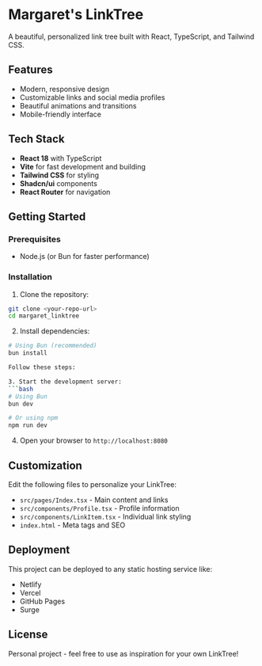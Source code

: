 # Margaret's LinkTree

A beautiful, personalized link tree built with React, TypeScript, and Tailwind CSS.

## Features

- Modern, responsive design
- Customizable links and social media profiles
- Beautiful animations and transitions
- Mobile-friendly interface

## Tech Stack

- **React 18** with TypeScript
- **Vite** for fast development and building
- **Tailwind CSS** for styling
- **Shadcn/ui** components
- **React Router** for navigation

## Getting Started

### Prerequisites
- Node.js (or Bun for faster performance)

### Installation

1. Clone the repository:
```bash
git clone <your-repo-url>
cd margaret_linktree
```

2. Install dependencies:
```bash
# Using Bun (recommended)
bun install

Follow these steps:

3. Start the development server:
```bash
# Using Bun
bun dev

# Or using npm
npm run dev
```

4. Open your browser to `http://localhost:8080`

## Customization

Edit the following files to personalize your LinkTree:
- `src/pages/Index.tsx` - Main content and links
- `src/components/Profile.tsx` - Profile information
- `src/components/LinkItem.tsx` - Individual link styling
- `index.html` - Meta tags and SEO

## Deployment

This project can be deployed to any static hosting service like:
- Netlify
- Vercel
- GitHub Pages
- Surge

## License

Personal project - feel free to use as inspiration for your own LinkTree!
